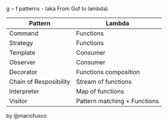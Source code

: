 g ∘ f patterns - (aka From Gof to lambda)

Pattern                | Lambda
---------------------- | --------------
Command                | Functions
Strategy               | Functions
Template               | Consumer
Observer               | Consumer
Decorator              | Functions composition
Chain of Resposibility | Stream of functions
Interpreter            | Map of functions
Visitor                | Pattern matching + Functions

by @mariofusco
